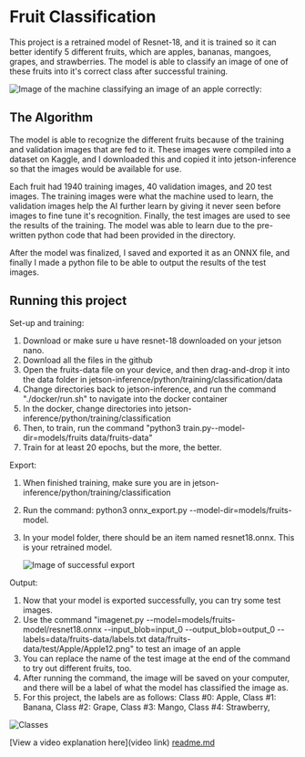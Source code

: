 # Fruit Classification

 This project is a retrained model of Resnet-18, and it is trained so it can better identify 5 different fruits, which are apples, bananas, mangoes, grapes, and strawberries. The model is able to classify an image of one of these fruits into it's correct class after successful training. 
 

![Image of the machine classifying an image of an apple correctly:](https://i.imgur.com/jWq6Mv5.png)

## The Algorithm

The model is able to recognize the different fruits because of the training and validation images that are fed to it. These images were compiled into a dataset on Kaggle, and I downloaded this and copied it into jetson-inference so that the images would be available for use.

Each fruit had 1940 training images, 40 validation images, and 20 test images. The training images were what the machine used to learn, the validation images help the AI further learn by giving it never seen before images to fine tune it's recognition. Finally, the test 
images are used to see the results of the training. The model was able to learn due to the pre-written python code that had been provided in the directory. 

After the model was finalized, I saved and exported it as an ONNX file, and finally I made a python file to be able 
to output the results of the test images. 

## Running this project

Set-up and training:
1. Download or make sure u have resnet-18 downloaded on your jetson nano.
2. Download all the files in the github
3. Open the fruits-data file on your device, and then drag-and-drop it into the data folder in jetson-inference/python/training/classification/data
4. Change directories back to jetson-inference, and run the command "./docker/run.sh" to navigate into the docker container
5. In the docker, change directories into jetson-inference/python/training/classification
6. Then, to train, run the command "python3 train.py--model-dir=models/fruits data/fruits-data"
7. Train for at least 20 epochs, but the more, the better.

Export:
1. When finished training, make sure you are in jetson-inference/python/training/classification
2. Run the command: python3 onnx_export.py --model-dir=models/fruits-model.
3. In your model folder, there should be an item named resnet18.onnx. This is your retrained model.

   ![Image of successful export](https://i.imgur.com/kHib88H.png)
   

Output:
1. Now that your model is exported successfully, you can try some test images.
2. Use the command "imagenet.py --model=models/fruits-model/resnet18.onnx --input_blob=input_0 --output_blob=output_0 --labels=data/fruits-data/labels.txt data/fruits-data/test/Apple/Apple12.png" to test an image of an apple
3. You can replace the name of the test image at the end of the command to try out different fruits, too.
4. After running the command, the image will be saved on your computer, and there will be a label of what the model has classified the image as.
5. For this project, the labels are as follows:
   Class #0: Apple, 
   Class #1: Banana, 
   Class #2: Grape, 
   Class #3: Mango, 
   Class #4: Strawberry,

  ![Classes](https://i.imgur.com/ng0vUTc.png) 


   

[View a video explanation here](video link)
[readme.md](https://github.com/csongfm/Fruit-recognition/files/12383340/readme.md)
